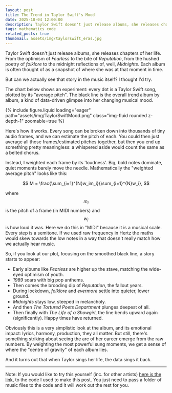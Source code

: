 ```yaml
---
layout: post
title: The Trend in Taylor Swift's Mood
date: 2025-10-04 12:00:00
description: Taylor Swift doesn't just release albums, she releases chapters of her life, what does the average pitch of these albums look like?
tags: mathematics code
related_posts: true
thumbnail: assets/img/taylorswift_eras.jpg
---
```


Taylor Swift doesn't just release albums, she releases chapters of her life. From the optimism of _Fearless_ to the bite of _Reputation_, from the hushed poetry of _folklore_ to the midnight reflections of, well, _Midnights_. Each album is often thought of as a snapshot of where she was at that moment in time.

But can we actually see that story in the music itself? I thought I'd try.

The chart below shows an experiment: every dot is a Taylor Swift song, plotted by its "average pitch". The black line is the overall trend album by album, a kind of data-driven glimpse into her changing musical mood.

<div class="row mt-3">
    <div class="col-sm mt-3 mt-md-0">
        {% include figure.liquid loading="eager" path="assets/img/TaylorSwiftMood.png" class="img-fluid rounded z-depth-1" zoomable=true %}
    </div>
</div>

Here's how it works. Every song can be broken down into thousands of tiny audio frames, and we can estimate the pitch of each. You could then just average all those frames/estimated pitches together, but then you end up something pretty meaningless: a whispered aside would count the same as a belted chorus.

Instead, I weighted each frame by its 'loudness'. Big, bold notes dominate, quiet moments barely move the needle. Mathematically the "weighted average pitch" looks like this:

$$
M = \frac{\sum_{i=1}^{N}w_im_i}{\sum_{i=1}^{N}w_i},
$$

where $$m_i$$ is the pitch of a frame (in MIDI numbers) and $$w_i$$ is how loud it was. Here we do this in "MIDI" because it is a musical scale. Every step is a semitone. If we used raw frequency in Hertz the maths would skew towards the low notes in a way that doesn't really match how we actually hear music.

So, if you look at our plot, focusing on the smoothed black line, a story starts to appear:

- Early albums like _Fearless_ are higher up the stave, matching the wide-eyed optimism of youth.
- _1989_ soars with big pop anthems.
- Then comes the brooding dip of _Reputation_, the fallout years.
- During lockdown, _folklore_ and _evermore_ settle into quieter, lower ground.
- _Midnights_ stays low, steeped in melancholy.
- And then _The Tortured Poets Department_ plunges deepest of all.
- Then finally with _The Life of a Showgirl_, the line bends upward again (significantly). Happy times have returned.

Obviously this is a very simplistic look at the album, and its emotional impact: lyrics, harmony, production, they all matter. But still, there's something striking about seeing the arc of her career emerge from the raw numbers. By weighting the most powerful sung moments, we get a sense of where the "centre of gravity" of each album lies.

And it turns out that when Taylor sings her life, the data sings it back.

---

Note: If you would like to try this yourself (inc. for other artists) [here is the link](/assets/code/taylor_swift.py), to the code I used to make this post. You just need to pass a folder of music files to the code and it will work out the rest for you.

